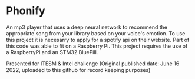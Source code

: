 # Phonify
An mp3 player that uses a deep neural network to recommend the appropriate  song from your library based on your voice's emotion.
To use this project it is necesarry to apply for a spotify api on their website. Part of this code was able to fit on a Raspberry Pi.
This project requires the use of a RaspberryPi and an STM32 BluePill.

Presented for ITESM & Intel challenge (Original published date: June 16 2022, uploaded to this github for record keeping purposes)
